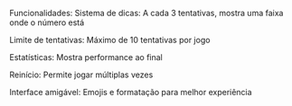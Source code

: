 Funcionalidades:
Sistema de dicas: A cada 3 tentativas, mostra uma faixa onde o número está

Limite de tentativas: Máximo de 10 tentativas por jogo

Estatísticas: Mostra performance ao final

Reinício: Permite jogar múltiplas vezes

Interface amigável: Emojis e formatação para melhor experiência